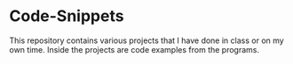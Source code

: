 # Code-Snippets

This repository contains various projects that I have done in class or on my own time.
Inside the projects are code examples from the programs.
